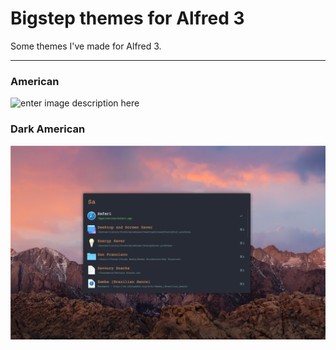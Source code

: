 # Bigstep themes for Alfred 3
Some themes I've made for Alfred 3.

---

### American
![enter image description here](images/american.png)

### Dark American
![enter image description here](images/darkamerican.png)